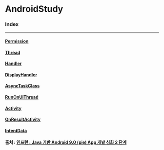 # AndroidStudy

### Index

-----

#### [Permission](./Permission)

#### [Thread](./Thread)

#### [Handler](./Handler)

#### [DisplayHandler](./DisplayHandler)

#### [AsyncTaskClass](./AsyncTaskClass)

#### [RunOnUiThread](./RunOnUiThread)

#### [Activity](./ActivityRun)

#### [OnResultActivity](./OnResultActivity)

#### [IntentData](./IntentData)



#### 출처 : [인프런 : Java 기반 Android 9.0 (pie) App 개발 심화 2 단계](https://www.inflearn.com/course/android-pie-9-0-2)


